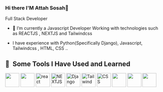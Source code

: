 ### Hi there  I'M Attah Sosah👋
Full Stack Developer
- 🌱 I’m currently a Javascript Developer Working with technologies such as REACTJS , NEXTJS and Tailwindcss

- I have experience with Python(Specifically Django), Javascript, Tailwindcss , HTML, CSS ..
<!--
**Attahsosah/Attahsosah** is a ✨ _special_ ✨ repository because its `README.md` (this file) appears on your GitHub profile.

Here are some ideas to get you started:

- 🔭 
- 🌱 I’m currently learning ...
- 👯 I’m looking to collaborate on ...
- 🤔 I’m looking for help with ...
- 💬 Ask me about ...
- 📫 How to reach me: You send me a DM on my Instagram at @utterly_attah
- ⚡ Fun fact: ...
-->
<h2> 🚀 &nbsp;Some Tools I Have Used and Learned</h2>
<p align="left">
  <img src="https://cdn.jsdelivr.net/gh/devicons/devicon@latest/icons/javascript/javascript-original.svg" width="45" height="45" />
  <img src="https://cdn.jsdelivr.net/gh/devicons/devicon@latest/icons/python/python-original-wordmark.svg" width="45" height="45" />
  <img src="https://cdn.jsdelivr.net/gh/devicons/devicon@latest/icons/react/react-original.svg" alt="react" width="45" height="45" />
  <img src="https://cdn.jsdelivr.net/gh/devicons/devicon@latest/icons/nextjs/nextjs-original.svg" width="45" alt="NEXTJS" height="45" />
  <img src="https://cdn.jsdelivr.net/gh/devicons/devicon@latest/icons/django/django-plain.svg"  alt="Django" width="45" height="45" />
  <img src="https://cdn.jsdelivr.net/gh/devicons/devicon@latest/icons/tailwindcss/tailwindcss-original-wordmark.svg" alt="Tailwind"  width="45" height="45" />
  <img src="https://cdn.jsdelivr.net/gh/devicons/devicon@latest/icons/css3/css3-original.svg" alt="CSS" width="45" height="45" />
  <img src="https://cdn.jsdelivr.net/gh/devicons/devicon@latest/icons/firebase/firebase-original-wordmark.svg" width="45" height="45" />
  <img src="https://cdn.jsdelivr.net/gh/devicons/devicon@latest/icons/figma/figma-original.svg" width="45" height="45" />
  <img src="https://cdn.jsdelivr.net/gh/devicons/devicon@latest/icons/framermotion/framermotion-original-wordmark.svg" alt="" width="45" height="45"



</p>
